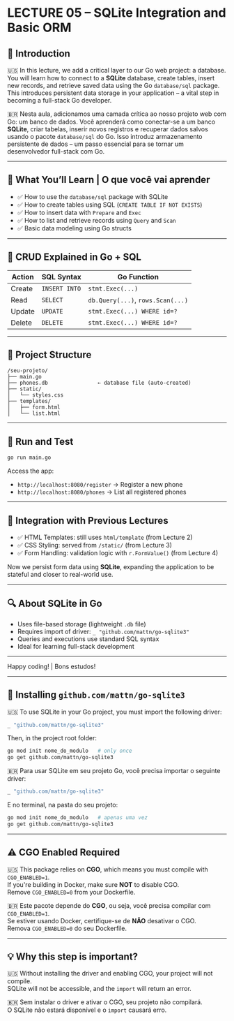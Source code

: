 # LECTURE 05 – SQLite Integration and Basic ORM

## 🧭 Introduction

🇺🇸 In this lecture, we add a critical layer to our Go web project: a database. You will learn how to connect to a **SQLite** database, create tables, insert new records, and retrieve saved data using the Go `database/sql` package. This introduces persistent data storage in your application – a vital step in becoming a full-stack Go developer.

🇧🇷 Nesta aula, adicionamos uma camada crítica ao nosso projeto web com Go: um banco de dados. Você aprenderá como conectar-se a um banco **SQLite**, criar tabelas, inserir novos registros e recuperar dados salvos usando o pacote `database/sql` do Go. Isso introduz armazenamento persistente de dados – um passo essencial para se tornar um desenvolvedor full-stack com Go.

---

## 📄 What You’ll Learn | O que você vai aprender

- ✅ How to use the `database/sql` package with SQLite  
- ✅ How to create tables using SQL (`CREATE TABLE IF NOT EXISTS`)  
- ✅ How to insert data with `Prepare` and `Exec`  
- ✅ How to list and retrieve records using `Query` and `Scan`  
- ✅ Basic data modeling using Go structs

---

## 🧱 CRUD Explained in Go + SQL

| Action | SQL Syntax | Go Function |
|--------|------------|-------------|
| Create | `INSERT INTO` | `stmt.Exec(...)` |
| Read   | `SELECT`       | `db.Query(...)`, `rows.Scan(...)` |
| Update | `UPDATE`       | `stmt.Exec(...) WHERE id=?` |
| Delete | `DELETE`       | `stmt.Exec(...) WHERE id=?` |

---

## 📂 Project Structure

```
/seu-projeto/
├── main.go
├── phones.db                ← database file (auto-created)
├── static/
│   └── styles.css
├── templates/
│   ├── form.html
│   └── list.html
```

---

## 🚀 Run and Test

```bash
go run main.go
```

Access the app:

- `http://localhost:8080/register` → Register a new phone
- `http://localhost:8080/phones`   → List all registered phones

---

## 🧠 Integration with Previous Lectures

- ✅ HTML Templates: still uses `html/template` (from Lecture 2)  
- ✅ CSS Styling: served from `/static/` (from Lecture 3)  
- ✅ Form Handling: validation logic with `r.FormValue()` (from Lecture 4)

Now we persist form data using **SQLite**, expanding the application to be stateful and closer to real-world use.

---

## 🔍 About SQLite in Go

- Uses file-based storage (lightweight `.db` file)
- Requires import of driver: `_ "github.com/mattn/go-sqlite3"`
- Queries and executions use standard SQL syntax
- Ideal for learning full-stack development

---

Happy coding! | Bons estudos!

---

## 🧩 Installing `github.com/mattn/go-sqlite3`

🇺🇸 To use SQLite in your Go project, you must import the following driver:

```go
_ "github.com/mattn/go-sqlite3"
```

Then, in the project root folder:

```bash
go mod init nome_do_modulo   # only once
go get github.com/mattn/go-sqlite3
```

🇧🇷 Para usar SQLite em seu projeto Go, você precisa importar o seguinte driver:

```go
_ "github.com/mattn/go-sqlite3"
```

E no terminal, na pasta do seu projeto:

```bash
go mod init nome_do_modulo   # apenas uma vez
go get github.com/mattn/go-sqlite3
```

---

## ⚠️ CGO Enabled Required

🇺🇸 This package relies on **CGO**, which means you must compile with `CGO_ENABLED=1`.  
If you're building in Docker, make sure **NOT** to disable CGO.  
Remove `CGO_ENABLED=0` from your Dockerfile.

🇧🇷 Este pacote depende do **CGO**, ou seja, você precisa compilar com `CGO_ENABLED=1`.  
Se estiver usando Docker, certifique-se de **NÃO** desativar o CGO.  
Remova `CGO_ENABLED=0` do seu Dockerfile.

---

## 💡 Why this step is important?

🇺🇸 Without installing the driver and enabling CGO, your project will not compile.  
SQLite will not be accessible, and the `import` will return an error.

🇧🇷 Sem instalar o driver e ativar o CGO, seu projeto não compilará.  
O SQLite não estará disponível e o `import` causará erro.


